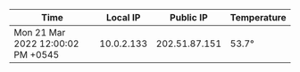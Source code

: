 | Time     | Local IP | Public IP | Temperature |
| ----------- | ----------- | ----------- | ----------- |
| Mon 21 Mar 2022 12:00:02 PM +0545      | 10.0.2.133     | 202.51.87.151  | 53.7° |
